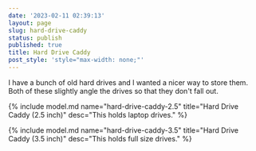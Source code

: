 ```yaml
---
date: '2023-02-11 02:39:13'
layout: page
slug: hard-drive-caddy
status: publish
published: true
title: Hard Drive Caddy
post_style: 'style="max-width: none;"'
---
```


I have a bunch of old hard drives and I wanted a nicer way to store them. Both of these slightly angle the drives so that they don't fall out.

{% include model.md name="hard-drive-caddy-2.5" title="Hard Drive Caddy (2.5 inch)" desc="This holds laptop drives." %}

{% include model.md name="hard-drive-caddy-3.5" title="Hard Drive Caddy (3.5 inch)" desc="This holds full size drives." %}
